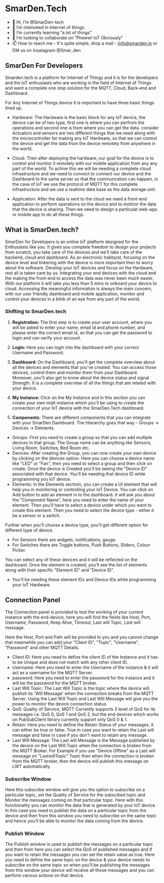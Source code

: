 # SmarDen.Tech
- 👋 Hi, I’m @SmarDen-tech
- 👀 I’m interested in Internet of things.
- 🌱 I’m currently learning "a lot of things"
- 💞️ I’m looking to collaborate on "Pheww! IoT Obviously"
- 📫 How to reach me - It's quite simple, drop a mail - info@smarden.in
or DM us on Insatagram @Smar_den

## SmarDen For Developers 
Smarden.tech is a platform for Internet of Things and it is for the developers and the IoT enthusiasts who are working in the field of Internet of Things and want a complete one stop solution for the MQTT, Cloud, Back-end and Dashboard.

 For Any Internet of Things device it is important to have three basic things lined up. 
 - Hardware: The Hardware is the basic block for any IoT device, the device can be of two type, first one is where you can perfrom the operations and second one is from where you can get the data. consider Actuators and sensors are two different things that we need along with the microcontroller for making any IoT Hardware, so that we can control the device and get the data from the device remotely from anywhere in the world. 

 - Cloud: Then after deploying the hardware, our goal for the device is to control and monitor it remotely with our mobile application from any any part of the world. To achive this we will be needing a complete cloud infrastructure and we need to connect to connect our device and the Dashboard to the same server so that the communcation can happen, in the case of IoT we use the protocol of MQTT for this complete infrastructure and we use a realtime data base as the data storage unit. 

 - Application: After the data is sent to the cloud we need a front-end application to perform operations on the device and to motinor the data that the device is sharing. Then we need to design a particulat web-app or mobile app to do all these things. 

## What is SmarDen.tech? 

SmarDen for Developers is an online IoT platform designed for the Enthusiasts like you. It gives you complete freedom to design your projects from scratch, you take care of the devices and we’ll take care of the backend, cloud and dashboard.
As an electronic hobbyist, focusing on the device level and tinkering with the device is more important then to worry about the software. Develop your IoT devices and focus on the Hardware, rest all is taken care by us.
Integrating your end devices with the cloud and the making the front-end to access the data was never been much easier, With our platform it will take you less than 5 mins to onboard your device to cloud. 
Accessing the meaningful information is always the main concern, with our user friendly dashboard and mobile application, monitor and control your devices in a blink of an eye from any part of the world. 

### Shifting to SmarDen.tech 
1. <b>Registration: </b>The first step is to create your user account, where you will be asked to enter your name, email id and phone number, and please enter the correct email id, so that you can get the password to login and can verify your account.
  

2. <b>Login: </b>Here you can login into the dashboard with your correct Username and Password.
   

3. <b>Dashboard: </b>On the Dashboard, you'll get the complete overview about all the devices and elements that you've created. You can access those devices, control them and monitor them from your Dashboard. Moreover, you'll also get to know about the device status and signal Strength. It is a complete overview of all the things that are related with your device. 

4. <b>My Instance: </b>Click on the My Instance and in this section you can create your own mqtt instance which you'll be using to create the connection of your IoT device with the SmarDen.Tech dashboard.

5. <b>Components: </b>There are different components that you can integrate with your SmarDen Dashboard. The Hierarchy goes that way - Groups -> Devices -> Elements. 
  - Groups: First you need to create a group so that you can add multiple devices in that group. The Group name can be anything like Sensors, Living Room, Switches, Bed Room etc. 
  - Devices: After creating the Group, you can now create your own device by clicking on the devices option. Here you can choose a device name like "LED" or "Fan", then you need to select a group and then click on create. Once the device is Created you'll be seeing the "Device ID" associated with that device. You'll be needing that device ID while programming you IoT device. 
  - Elements: In the Elements sectioin, you can create a UI element that will help you in monitoring or controlling your IoT Device. You can click on Add button to add an element in to the dashboard. 
It will ask you about the "Component Name", here you need to enter the name of your element. 
Then you'll have to select a device under which you want to create this element. 
Then you need to select the device type - either it be a sensor or a switch. 

Further when you'll choose a device type, you'll get different option for different type of device. 
- For Sensors there are widgets, notifications, gauge.
- For Switches there are Toggle buttons, Push Buttons, Sliders, Colour Picker. 

You can select any of these devices and it will be reflected on the dashboard. 
Once the element is created, you'll see the list of elements along with their specific "Element ID" and "Device ID". 

* You'll be needing these element IDs and Device IDs while programming your IoT Hardware. 

 
      
## Connection Panel
The Connection panel is provided to test the working of your current instance with the end-device, here you will find the fields like Host, Port, Username, Password, Keep Alive, Timeout, Last will Topic, Last will message.

 Here the Host, Port and Path will be provided to you and you cannot change that meanwhile you can add your "Client ID", "Topic", "Username", "Password" and other MQTT Details.
 - Client ID: Here you need to define the client ID of the Instance and it has to be Unique and does not match with any other client ID. 
 - Username: Here you need to enter the Username of the instance & it will act as a username for the MQTT Server. 
 - password: Here you need to enter the password for the instance and it will be the password for the MQTT broker.
 - Last Will Topic: The Last Will Topic is the topic where the device will publish its 'Will Message' when the connection breaks from the MQTT Server, Using the Last Will Topic and Last Will Message will give you the power to monitor the device connection status. 
 - QoS: Quality of Service, MQTT Currently supports 3 level of QoS for its messages i.e.  QoS 0, QoS 1 and QoS 2, but the end devices which works on PubSubClient library currently support only QoS 0 & 1. 
 - Retain: Here you need to define the Retain Status of your messages, it can either be true or false. True in case you want to retain the Last will message and false in case if you don't want to retain any message. 
 - Last Will Message: The Last will Message is the Message published by the device on the Last Will Topic when the connection is broken from the MQTT Broker. For Example if you use "Device Offline" as a Last will message on "LastwillTopic" Topic then when the connection is broken from the MQTT broker, then the device will publish this message on LWT automatically.
 
### Subscribe Window
Here this subscribe window will give you the option to subscribe on a particular topic, set the Quality of Service for the subscibed topic and Monitor the messages coming on that particular topic. Here with this functionality you can monitor the data that is generated by your IoT device. In this case you need to publish the data on a particular topic from the device and then from this window you need to subscribe on the same topic and hence you'll be able to monitor the data coming from the device.

### Publish Window
The Publish window is used to publish the messages on a particular topic and then from here you can select the QoS of published messages and if you want to retain the messages you can set the retain value as true. Here you need to define the same topic on the device & your device needs to subscribe on the same topic so when you'll be publishing the messages from this window your device will receive all those messages and you can perform various actions on that device. 

      
      
